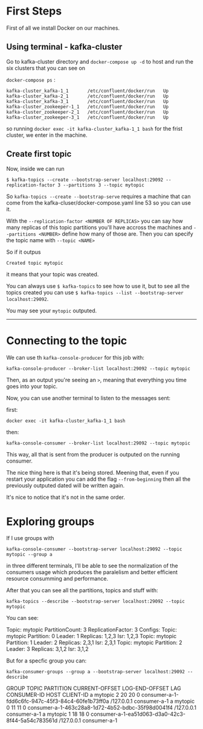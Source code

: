# First Steps

First of all we install Docker on our machines.

## Using terminal - kafka-cluster

Go to kafka-cluster directory and `docker-compose up -d` to host and run the six clusters that you can see on

`docker-compose ps` :

`kafka-cluster_kafka-1_1       /etc/confluent/docker/run   Up`           
`kafka-cluster_kafka-2_1       /etc/confluent/docker/run   Up  `         
`kafka-cluster_kafka-3_1       /etc/confluent/docker/run   Up  `         
`kafka-cluster_zookeeper-1_1   /etc/confluent/docker/run   Up  `         
`kafka-cluster_zookeeper-2_1   /etc/confluent/docker/run   Up  `         
`kafka-cluster_zookeeper-3_1   /etc/confluent/docker/run   Up`

so running `docker exec -it kafka-cluster_kafka-1_1 bash` for the frist cluster, we enter in the machine.

## Create first topic

Now, inside we can run 

`$ kafka-topics --create --bootstrap-server localhost:29092 --replication-factor 3 --partitions 3 --topic mytopic`

So `kafka-topics --create --bootstrap-serve` requires a machine that can come from the kafka-cluser/docker-compose.yaml line 53 so you can use it.

With the `--replication-factor <NUMBER OF REPLICAS>` you can say how many replicas of this topic partitions you'll have accross the machines and `--partitions <NUMBER>` define how many of those are. Then you can specify the topic name with `--topic <NAME>`

So if it outpus

`Created topic mytopic`

it means that your topic was created. 

You can always use `$ kafka-topics` to see how to use it, but to see all the topics created you can use `$ kafka-topics --list --bootstrap-server localhost:29092`.

You may see your `mytopic` outputed.


***
# Connecting to the topic

We can use th `kafka-console-producer` for this job with:

`kafka-console-producer --broker-list localhost:29092 --topic mytopic`

Then, as an output you're seeing an `>`, meaning that everything you time goes into your topic.

Now, you can use another terminal to listen to the messages sent:

first: 

`docker exec -it kafka-cluster_kafka-1_1 bash`

then: 

`kafka-console-consumer --broker-list localhost:29092 --topic mytopic`

This way, all that is sent from the producer is outputed on the running consumer.

The nice thing here is that it's being stored. Meening that, even if you restart your application you can add the flag `--from-beginning` then all the previously outputed dated will be written again.

It's nice to notice that it's not in the same order.

# Exploring groups

If I use groups with 

`kafka-console-consumer --bootstrap-server localhost:29092 --topic mytopic --group a`

in three different terminals, I'll be able to see the normalization of the consumers usage which produces the paralelism and better efficient resource consumming and performance.


 After that you can see all the partitions, topics and stuff with:

 `kafka-topics --describe --bootstrap-server localhost:29092 --topic mytopic`

 You can see:

 Topic: mytopic	PartitionCount: 3	ReplicationFactor: 3	Configs: 
	Topic: mytopic	Partition: 0	Leader: 1	Replicas: 1,2,3	Isr: 1,2,3
	Topic: mytopic	Partition: 1	Leader: 2	Replicas: 2,3,1	Isr: 2,3,1
	Topic: mytopic	Partition: 2	Leader: 3	Replicas: 3,1,2	Isr: 3,1,2


But for a specfic group you can:

`kafka-consumer-groups --group a --bootstrap-server localhost:29092 --describe`

GROUP           TOPIC           PARTITION  CURRENT-OFFSET  LOG-END-OFFSET  LAG             CONSUMER-ID                                       HOST            CLIENT-ID
a               mytopic         2          20              20              0               consumer-a-1-fdd6c6fc-947c-45f3-84c4-60fe1b73ff0a /127.0.0.1      consumer-a-1
a               mytopic         0          11              11              0               consumer-a-1-463c28a8-1d72-4b52-bdbc-35f98d0041f4 /127.0.0.1      consumer-a-1
a               mytopic         1          18              18              0               consumer-a-1-ea51d063-d3a0-42c3-8f44-5a54c783561d /127.0.0.1      consumer-a-1












